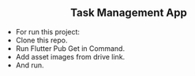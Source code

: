 <h2 align="center">Task Management App</h2>

- For run this project:
- Clone this repo.
- Run Flutter Pub Get in Command.
- Add asset images from drive link.
- And run.
